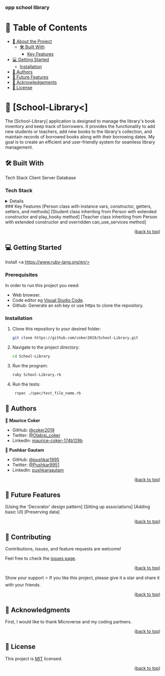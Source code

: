 <a name="readme-top"></a>

  <h3><b>opp school library</b></h3>


# 📗 Table of Contents

- [📖 About the Project](#about-project)
  - [🛠 Built With](#built-with)
    - [Key Features](#key-features)
- [💻 Getting Started](#getting-started)
  - [Installation](#install)
- [👥 Authors](#authors)
- [🔭 Future Features](#future-features)
- [🙏 Acknowledgements](#acknowledgements)
- [📝 License](#license)

# 📖 [School-Library<] <a name="about-project"></a>
The [School-Library] application is designed to manage the library's book inventory and keep track of borrowers. It provides the functionality to add new students or teachers, add new books to the library's collection, and maintain records of borrowed books along with their borrowing dates. My goal is to create an efficient and user-friendly system for seamless library management.
 


## 🛠 Built With <a name="livwith"></a>
Tech Stack 
Client
Server
Database

### Tech Stack <a name="tech-stack"></a>

<details>

- <a href='https://www.ruby-lang.org/en/'> Ruby </a>

</details>
### Key Features <a name="key-features"></a>
[Person class with instance vars, constructor, getters, setters, and methods]
[Student class inheriting from Person with extended constructor and play_hooky method]
[Teacher class inheriting from Person with extended constructor and overridden can_use_services method]


<p align="right">(<a href="#readme-top">back to top</a>)</p>

<p align="right"><a href="#readme-top"></a></p>

<!-- GETTING STARTED -->

## 💻 Getting Started <a name="getting-started"></a>
 Install <a https://www.ruby-lang.org/en/></a> 

### Prerequisites

In order to run this project you need:

- Web browser.
- Code editor eg [Visual Studio Code](https://code.visualstudio.com/download).
- Github: Generate an ssh key or use https to clone the repository.

### Installation <a name="installation"></a>

1. Clone this repository to your desired folder:

   ```sh
   git clone https://github.com/coker2019/School-Library.git

2. Navigate to the project directory:

    ```sh
    cd School-Library

3. Run the program:

    ```sh
    ruby School-Library.rb

4. Run the tests:

   ```sh
    rspec ./spec/test_file_name.rb

<!-- AUTHORS -->

## 👥 Authors <a name="authors"></a>

👤 **Maurice Coker**

- GitHub: [@coker2019](https://github.com/coker2019)
- Twitter: [@Olabisi_coker](https://twitter.com/Olabisi_coker)
- LinkedIn: [maurice-coker-174b129b](https://linkedin.com/in/maurice-coker-174b129b)

 
👤 **Pushkar Gautam**

- GitHub: [@pushkar1995](https://github.com/pushkar1995)
- Twitter: [@Pushkar9951](https://twitter.com/Pushkar9951)
- LinkedIn: [pushkargautam](https://www.linkedin.com/in/pushkar-gautam-94a385271/)

<p align="right">(<a href="#readme-top">back to top</a>)</p>

<!-- FUTURE FEATURES -->

## 🔭 Future Features <a name="future-features"></a>
 [Using the 'Decorator' design pattern]
 [Sitting up associations]
 [Adding basic UI]
 [Preserving data]





<p align="right">(<a href="#readme-top">back to top</a>)</p>

<!-- CONTRIBUTING -->

## 🤝 Contributing <a name="contributing"></a>

Contributions, issues, and feature requests are welcome!

Feel free to check the [issues page](../../issues/).

<p align="right">(<a href="#readme-top">back to top</a>)</p>



Show your support ⭐️
If you like this project, please give it a star and share it with your friends.


<p align="right">(<a href="#readme-top">back to top</a>)</p>

<!-- ACKNOWLEDGEMENTS -->

## 🙏 Acknowledgments <a name="acknowledgements"></a>
First, I would like to thank Microverse and my coding partners.




<p align="right">(<a href="#readme-top">back to top</a>)</p>


<!-- LICENSE -->

## 📝 License <a name="license"></a>

This project is [MIT](./MIT.md) licensed.

<p align="right">(<a href="#readme-top">back to top</a>)</p>
